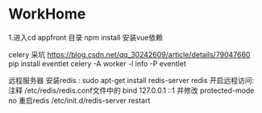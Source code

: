 # WorkHome
1.进入cd appfront 目录
npm install 安装vue依赖

celery 采坑
https://blog.csdn.net/qq_30242609/article/details/79047660
pip install eventlet
celery -A <mymodule> worker -l info -P eventlet

远程服务器
安装redis  :  sudo apt-get install redis-server 
redis 开启远程访问:
注释 /etc/redis/redis.conf文件中的   bind 127.0.0.1 ::1 
并修改  protected-mode no  重启redis  /etc/init.d/redis-server restart
